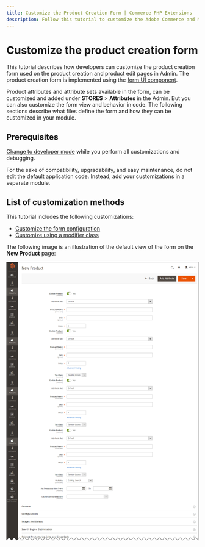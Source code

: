 ```yaml
---
title: Customize the Product Creation Form | Commerce PHP Extensions
description: Follow this tutorial to customize the Adobe Commerce and Magento Open Source product creation form.
---
```


# Customize the product creation form

This tutorial describes how developers can customize the product creation form used on the product creation and product edit pages in Admin. The product creation form is implemented using the [form UI component](https://developer.adobe.com/commerce/frontend-core/ui-components/components/form/).

Product attributes and attribute sets available in the form, can be customized and added under **STORES** > **Attributes** in the Admin. But you can also customize the form view and behavior in code. The following sections describe what files define the form and how they can be customized in your module.

## Prerequisites

[Change to developer mode](https://experienceleague.adobe.com/docs/commerce-operations/configuration-guide/cli/set-mode.html) while you perform all customizations and debugging.

For the sake of compatibility, upgradability, and easy maintenance, do not edit the default application code. Instead, add your customizations in a separate module.

## List of customization methods

This tutorial includes the following customizations:

*  [Customize the form configuration](configuration.md)
*  [Customize using a modifier class](modifier-class.md)

The following image is an illustration of the default view of the form on the **New Product** page:

![The product creation page in Admin](../../../_images/tutorials/product_pmg.png)
